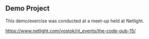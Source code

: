## Demo Project

This demo/exercise was conducted at a meet-up held at Netlight. 


https://www.netlight.com/vostok/nl_events/the-code-pub-15/


